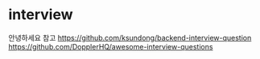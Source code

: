 # interview

안녕하세요
참고
https://github.com/ksundong/backend-interview-question
https://github.com/DopplerHQ/awesome-interview-questions

